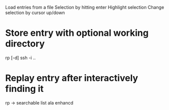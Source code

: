 Load entries from a file
Selection by hitting enter
Highlight selection
Change selection by cursor up/down




# Store entry with optional working directory

rp [-d] ssh -i .. 

# Replay entry after interactively finding it

rp
-> searchable list ala enhancd
